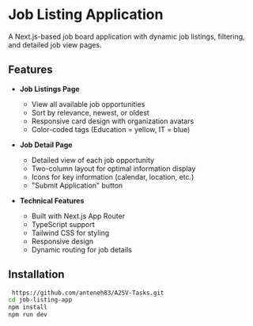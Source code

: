# Job Listing Application

A Next.js-based job board application with dynamic job listings, filtering, and detailed job view pages.

## Features

- **Job Listings Page**
  - View all available job opportunities
  - Sort by relevance, newest, or oldest
  - Responsive card design with organization avatars
  - Color-coded tags (Education = yellow, IT = blue)

- **Job Detail Page**
  - Detailed view of each job opportunity
  - Two-column layout for optimal information display
  - Icons for key information (calendar, location, etc.)
  - "Submit Application" button

- **Technical Features**
  - Built with Next.js App Router
  - TypeScript support
  - Tailwind CSS for styling
  - Responsive design
  - Dynamic routing for job details

## Installation
   ```bash
    https://github.com/anteneh83/A2SV-Tasks.git
   cd job-listing-app
   npm install 
   npm run dev
   
